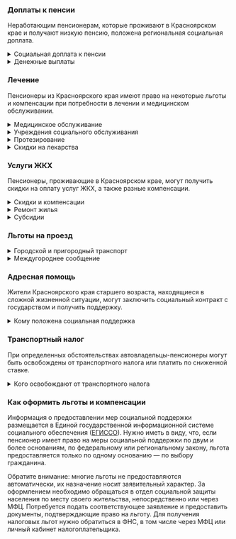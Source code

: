 ### Доплаты к пенсии
Неработающим пенсионерам, которые проживают в Красноярском крае и получают низкую пенсию, положена региональная социальная доплата.
<details>
<summary>Социальная доплата к пенсии</summary>
В Красноярском крае региональный прожиточный минимум пенсионера превышает общефедеральный. В этом регионе неработающим пенсионерам с низким размером пенсии производится региональная социальная доплата к пенсии до прожиточного минимума пенсионера (до 10 963 рублей в 2021 году).

Для назначения выплаты необходимо обращаться в органы социальной защиты населения. С 2022 года доплата будет назначаться автоматически — по данным ПФР.
</details>
<details>
<summary>Денежные выплаты</summary>
Если пенсионер относится к льготной категории, ему полагается ежемесячная денежная выплата (ЕДВ), которая регулярно индексируется.
В [Красноярском](https://docs.cntd.ru/document/985007825) крае ежемесячная денежная выплата в сумме 180 рублей полагается гражданам пожилого возраста, не относящимся к льготным категориям. Она назначается пенсионерам, а также мужчинам старше 60 лет и женщинам старше 55 лет, имеющим стаж не менее 15 лет. Если гражданин проработал на Крайнем Севере не менее 15 лет или на приравненных местностях не менее 20 лет, он получает выплату при достижении возраста 55 и 50 лет (мужчины и женщины соответственно). ЕДВ ветеранов труда, тружеников тыла и жертв политических репрессий составляет 489 рублей, а ветераны труда края получают 359 рублей. Детям погибших защитников Отечества (пенсионерам, не достигшим 18 лет по состоянию на 3 сентября 1945 года, один из родителей которых погиб или пропал без вести в годы ВОВ) полагается ежемесячная выплата по 400 рублей, а ко Дню Победы — по 1000 рублей.
</details>

### Лечение
Пенсионеры из Красноярского края имеют право на некоторые льготы и компенсации при потребности в лечении и медицинском обслуживании.
<details>
<summary>Медицинское обслуживание</summary>
Ветераны труда и труженики тыла сохраняют право на обслуживание в поликлиниках и других медицинских учреждениях, к которым они были прикреплены в период работы до выхода на пенсию. Оказание медицинской помощи вне очереди полагается жертвам политических репрессий, ветеранам труда и труженикам.
</details>
<details>
<summary>Учреждения социального обслуживания</summary>
Внеочередной приём в дома-интернаты для престарелых и инвалидов, учреждения социального обслуживания предоставляется труженикам тыла, реабилитированным и пострадавшим от репрессий пенсионерам.
</details>
<details>
<summary>Протезирование</summary>
Бесплатное изготовление и ремонт зубных протезов полагается труженикам тыла и реабилитированным пенсионерам. Льгота не распространяется на расходы по оплате стоимости драгоценных металлов и металлокерамики. </details>
<details>
<summary>Скидки на лекарства</summary>
Стоимость лекарственных средств, приобретаемых по рецептам врача, снижается на 50% для тружеников тыла и жертв политических репрессий. Приобрести лекарства за половину стоимости могут также пенсионеры и пожилые граждане, имеющие необходимый стаж, ветераны труда и ветераны труда края.
</details>

### Услуги ЖКХ
Пенсионеры, проживающие в Красноярском крае, могут получить скидки на оплату услуг ЖКХ, а также разные компенсации. 
<details>
<summary>Скидки и компенсации</summary>
В [Красноярском](https://docs.cntd.ru/document/985007825) крае труженикам тыла, ветеранам труда и ветеранам труда края выплачивают компенсацию в размере 50% расходов на оплату жилого помещения и коммунальных услуг.

Компенсацию предоставляют в пределах утверждённых нормативов потребления. Льготу получают также члены семьи, совместно проживающие с жертвами политических репрессий, и иждивенцы ветеранов труда.

Одинокие неработающие пенсионеры по достижении 70 лет освобождаются от взносов на капремонт на 50%, а с 80-летнего возраста — полностью. Льгота распространяется также на граждан указанного возраста, семья которых состоит из неработающих граждан пенсионного возраста (мужчины — старше 60 лет, женщины — 55). Компенсация рассчитывается, исходя из установленного в регионе минимального взноса на капремонт за 1 кв. метр и размера стандарта нормативной площади жилого помещения.
</details>
<details>
<summary>Ремонт жилья</summary>
В Красноярском крае можно получить [материальную помощь](https://docs.cntd.ru/document/465805008) на ремонт жилья, ремонт печного отопления и электропроводки. Она полагается малоимущим с доходом ниже 1,5 прожиточных минимума, одиноко проживающим неработающим гражданам пожилого возраста (мужчинам — старше 55 лет, женщинам — 50 лет), инвалидам I и II групп или одиноко проживающим супружеским парам, где оба супруга находятся в пожилом возрасте и не работают либо являются инвалидами I или II группы. Размер материальной помощи зависит от городского округа или муниципального района и составляет от 10 000 до 15 000 рублей.
</details>
<details>
<summary>Субсидии</summary>
В [Красноярском](https://docs.cntd.ru/document/985007860) крае доля затрат на ЖКУ для оформления субсидии для одиноко проживающих пенсионеров и инвалидов, а также семей, состоящих из пенсионеров и инвалидов, зависит от уровня их дохода. Так, при доходе до 1 прожиточного минимума оформить субсидию можно при тратах более 5%; если доходы не превышают 1,8 прожиточного минимума, доля расходов варьируется от 6 до 13%. Пенсионеры, чьи доходы составляют от 1,8 до 5 прожиточных минимумов, получают право на субсидию при расходах на «коммуналку» от 13 до 15%. Остальные оформить субсидию смогут при плате за ЖКУ более 22%.
</details>

### Льготы на проезд
<details>
<summary>Городской и пригородный транспорт</summary>
В [Красноярском](https://docs.cntd.ru/document/985007825) крае проезд по социальной карте на городском наземном электрическом и автомобильном транспорте на маршрутах городского, пригородного и междугороднего сообщения полагается пенсионерам и пожилым гражданам, имеющим необходимый стаж, ветеранам труда и ветеранам труда края, труженикам тыла и жертвам политических репрессий. Реабилитированные и пострадавшие от репрессий пенсионеры имеют право [бесплатного](https://docs.cntd.ru/document/985007829) проезда на железнодорожном транспорте пригородного сообщения, а труженики тыла и ветераны труда — за 50% стоимости. Пенсионеры, пожилые граждане, имеющие необходимый стаж, и ветераны труда края ездят за половину стоимости на пригородных электричках в период с 1 мая по 30 сентября.
</details>
<details>
<summary>Междугороднее сообщение</summary>
В [Красноярском](https://docs.cntd.ru/document/465805008) крае реабилитированному пенсионеру компенсируется стоимость проезда в сумме не более 12 000 рублей, а если до пункта назначения можно добраться только воздушным или водным транспортом — не более 25 000 рублей.
</details>


### Адресная помощь
Жители Красноярского края старшего возраста, находящиеся в сложной жизненной ситуации, могут заключить социальный контракт с государством и получить поддержку.
<details>
<summary>Кому положена социальная поддержка</summary>
Пенсионерам, оказавшимся в трудной жизненной ситуации по не зависящим от них причинам или в связи со стихийным бедствием, экстремальной ситуацией, оказывается адресная помощь. Она предоставляется путём выплаты пособий либо в натуральной форме (обеспечение одеждой, обувью, лекарствами, организация лечения и ухода, проведение ремонта жилья или установка приборов учёта и пр.). С нуждающимися пенсионерами может быть заключён социальный контракт.
</details>

### Транспортный налог
При определенных обстоятельствах автовладельцы-пенсионеры могут быть освобождены от транспортного налога или платить по сниженной ставке. 
<details>
<summary>Кого освобождают от транспортного налога</summary>
В [Красноярском](https://www.nalog.gov.ru/rn77/service/tax/d1114938/) крае пенсионеры и те, кто должен был уйти на пенсию по ранее действовавшему законодательству, уплачивают налог в размере 10% на: легковое авто до 150 л. с.; мотоцикл (мотороллер) до 40 л. с.; другие самоходные ТС, машины и механизмы на пневматическом и гусеничном ходу; снегоходы (мотосани) до 50 л. с.; катера, моторные лодки и другие водные ТС до 100 л. с. Льгота предоставляется на два транспортных средства разных видов, по выбору налогоплательщика. Пенсионеры, инвалиды, ветераны и инвалиды ВОВ и боевых действий, граждане, пострадавшие от радиации, освобождаются от налога на транспортное средство с мощностью двигателя до 100 л. с. При владении ТС с большей мощностью транспортный налог указанными категориями льготников уплачивается как разница между суммой налога на ТС и суммой налога на ТС мощностью 100 л. с.
</details>

### Как оформить льготы и компенсации 
Информация о предоставлении мер социальной поддержки размещается в Единой государственной информационной системе социального обеспечения ([ЕГИССО](http://egisso.ru/site/client/#/)). Нужно иметь в виду, что, если пенсионер имеет право на меры социальной поддержки по двум и более основаниям, по федеральному или региональному закону, льгота предоставляется только по одному основанию — по выбору гражданина.

Обратите внимание: многие льготы не предоставляются автоматически, их назначение носит заявительный характер. За оформлением необходимо обращаться в отдел социальной защиты населения по месту своего жительства, непосредственно или через МФЦ. Потребуется подать соответствующее заявление и предоставить документы, подтверждающие право на льготу. Для получения налоговых льгот нужно обратиться в ФНС, в том числе через МФЦ или личный кабинет налогоплательщика.
